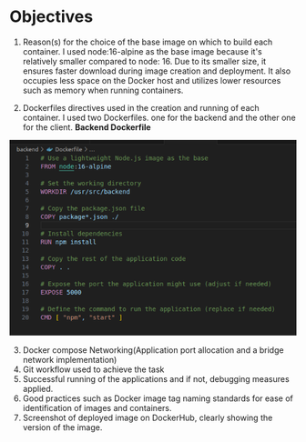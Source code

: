 # Objectives
1. Reason(s) for the choice of the base image on which to build each container.
   I used node:16-alpine as the base image because it's relatively smaller compared to node: 16. Due to its smaller size, it ensures faster download during image creation and deployment. It also occupies less space on the Docker host and utilizes lower resources such as memory when running containers.

2. Dockerfiles directives used in the creation and running of each container.
 I used two Dockerfiles. one for the backend and the other one for the client.
 **Backend Dockerfile**

!["Backend Dockerfile"](Images/Backend_Dockerfile.png)

3. Docker compose Networking(Application port allocation and a bridge network implementation)
4. Git workflow used to achieve the task
5. Successful running of the applications and if not, debugging measures applied.
6. Good practices such as Docker image tag naming standards for ease of identification of images and containers.
7. Screenshot of deployed image on DockerHub, clearly showing the version of the image.